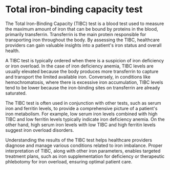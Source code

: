 [//]: # (
source: gpt-3 + jph editing
tags: tests
)

# Total iron-binding capacity test

The Total Iron-Binding Capacity (TIBC) test is a blood test used to measure the maximum amount of iron that can be bound by proteins in the blood, primarily transferrin. Transferrin is the main protein responsible for transporting iron throughout the body. By assessing the TIBC, healthcare providers can gain valuable insights into a patient's iron status and overall health.

A TIBC test is typically ordered when there is a suspicion of iron deficiency or iron overload. In the case of iron deficiency anemia, TIBC levels are usually elevated because the body produces more transferrin to capture and transport the limited available iron. Conversely, in conditions like hemochromatosis, where there is excessive iron accumulation, TIBC levels tend to be lower because the iron-binding sites on transferrin are already saturated.

The TIBC test is often used in conjunction with other tests, such as serum iron and ferritin levels, to provide a comprehensive picture of a patient's iron metabolism. For example, low serum iron levels combined with high TIBC and low ferritin levels typically indicate iron deficiency anemia. On the other hand, high serum iron levels with low TIBC and high ferritin levels suggest iron overload disorders.

Understanding the results of the TIBC test helps healthcare providers diagnose and manage various conditions related to iron imbalance. Proper interpretation of TIBC, along with other iron parameters, enables targeted treatment plans, such as iron supplementation for deficiency or therapeutic phlebotomy for iron overload, ensuring optimal patient care.
